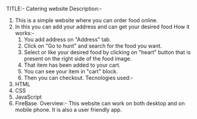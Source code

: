 TITLE:-
Catering website
Description:-
1) This is a simple website where you can order food online.
2) In this you can add your address and can get your desired food
   How it works:-
   1) You add address on "Address" tab.
   2) Click on "Go to hunt" and search for the food you want.
   3) Select or like your desired food by clicking on "heart" button that is present on the right side of the food image.
   4) That item has been added to your cart.
   5) You can see your item in "cart" block.
   6) Then you can checkout.
  Tecnologies used:-
1) HTML
2) CSS
3) JavaScript
4) FireBase.
Overview:-
This website can work on both desktop and on mobile phone. It is also a user friendly app. 
